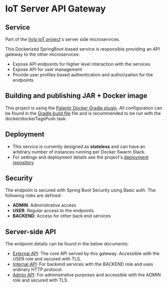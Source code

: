 # IoT Server API Gateway

## Service
Part of the [tlvlp IoT project](https://github.com/tlvlp/iot-project-summary)'s server side microservices.

This Dockerized SpringBoot-based service is responsible providing an API gateway to the other microservices:
- Expose API endpoints for higher level interaction with the services
- Expose API for user management
- Provide user profiles based authentication and authorization for the endpoints

## Building and publishing JAR + Docker image
This project is using the [Palantir Docker Gradle plugin](https://github.com/palantir/gradle-docker).
All configuration can be found in the [Gradle build file](build.gradle) file 
and is recommended to be run with the docker/dockerTagsPush task.

## Deployment
- This service is currently designed as **stateless** and can have an arbitrary number of instances running per Docker Swarm Stack.
- For settings and deployment details see the project's [deployment repository](https://github.com/tlvlp/iot-server-deployment)

## Security
The endpoint is secured with Spring Boot Security using Basic auth.
The following roles are defined:
- **ADMIN**: Administrative access
- **USER**: Regular access to the endpoints
- **BACKEND**: Access for other back end services

## Server-side API
The endpoint details can be found in the below documents:

- [External API](API-EXTERNAL.md): The core API served by this gateway. Accessible with the USER role and secured with TLS.
- [Internal API](API-INTERNAL.md): For backend services with the BACKEND role and uses ordinary HTTP protocol.
- [Admin API](API-ADMIN.md): For administrative purposes and accessible with the ADMIN role and secured with TLS.
